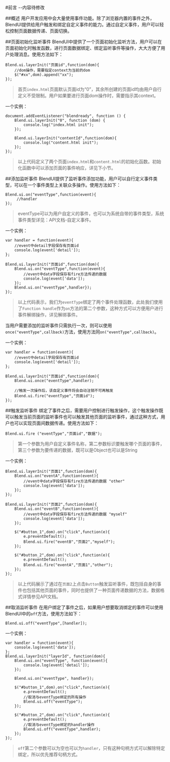 #前言  --内容待修改

##概述
用户开发应用中会大量使用事件功能。除了浏览器内置的事件之外，BlendUI提供给用户触发和绑定自定义事件的能力。通过自定义事件，用户可以轻松控制页面数据传递、页面切换。

##页面初始化监听事件
BlendUI中提供了一个页面初始化监听方法，用户可以在页面初始化时触发函数，进行页面数据绑定、绑定监听事件等操作，大大方便了用户处理消息。使用方法如下：
<pre><code>Blend.ui.layerInit("页面id",function(dom){
    //dom操作，需要指定context为当前的dom
	$("#xx",dom).append("xx");
});</code></pre>

> 首页`index.html`页面默认页面id为“0”，其余所创建的页面id均由用户自行定义不受限制。用户如果要进行页面dom操作时，需要指示其context。

一个实例：
<pre><code>document.addEventListener("blendready", function () {
    Blend.ui.layerInit("0", function (dom) {
        console.log("index.html init");
    });

    Blend.ui.layerInit("contentId",function(dom){
        console.log("content.html init");
    });
});</code></pre>

> 以上代码定义了两个页面`index.html`和`content.html`的初始化函数。初始化函数中可以添加页面的事件响应，详见下小节。

##添加监听事件
BlendUI提供了监听事件添加功能，用户可以自行定义事件类型，可以在一个事件类型上关联众多操作。使用方法如下：
<pre><code>Blend.ui.on("eventType",function(event){
     //handler
});</code></pre>

> eventType可以为用户自定义的事件，也可以为系统自带的事件类型，系统事件类型详见：API文档-自定义事件。

一个实例：

<pre><code>var handler = function(event){
    //event中detail字段保存有页面id
	console.log(event['detail']);
};

Blend.ui.layerInit("页面id",function(dom){
	Blend.ui.on("eventType",function(event){
	    //event中data字段保存有fire方法传递的数据
	    console.log(event['data']);
	});
	Blend.ui.on("eventType",handler});
});</code></pre>

> 以上代码表示，我们为`eventType`绑定了两个事件处理函数，此处我们使用了`Function handle`作为`on`方法的第二个参数，这种方式可以方便用户进行事件解绑操作，详见解绑事件。

当用户需要添加的监听事件只需执行一次，则可以使用`once("eventType",callback)`方法，使用方法同`on("eventType",callback)`。

一个实例：

<pre><code>var handler = function(event){
    //event中detail字段保存有页面id
	console.log(event['detail']);
};

Blend.ui.layerInit("页面id",function(dom){
	Blend.ui.once("eventType",handler);

	//触发一次操作后，该自定义事件将会自动注销不可再触发
	Blend.ui.fire("eventType","页面id");
});</code></pre>



##触发监听事件
绑定了事件之后，需要用户控制进行触发操作，这个触发操作既可以触发当前页面的监听事件也可以触发其他页面的监听事件，通过这种方式，用户也可以实现页面间数据传递。使用方法如下：
<pre><code>Blend.ui.fire ("eventType","页面id","数据");</code></pre>

> 第一个参数为用户自定义事件名称，第二参数标识要触发哪个页面的事件，第三个参数为要传递的数据，既可以是Object也可以是String


一个实例：

<pre><code>Blend.ui.layerInit("页面1",function(dom){
	Blend.ui.on("eventA",function(event){
	    //event中data字段保存有fire方法传递的数据 "other"
	    console.log(event['data']);
	});
});

Blend.ui.layerInit("页面2",function(dom){
	Blend.ui.on("eventB",function(event){
	    //event中data字段保存有fire方法传递的数据 "myself"
	    console.log(event['data']);
	});

	$("#button_1",dom).on("click",function(e){
	    e.preventDefault();
	    Blend.ui.fire("eventB","页面2","myself");
	});

	$("#button_2",dom).on("click",function(e){
	    e.preventDefault();
	    Blend.ui.fire("eventA","页面1","other");
	});
});</code></pre>

> 以上代码展示了通过在`页面2`上点击`Button`触发监听事件，既包括自身的事件也包括其他页面的事件，同时也提供了一种页面传递数据的方法，数据格式详情参见API文档。

##取消监听事件
在用户绑定了事件之后，如果用户想要取消绑定的事件可以使用BlendUI中的`off`方法，使用方法如下：
<pre><code>Blend.ui.off("eventType",[handler]);</code></pre>

一个实例：
<pre><code>var handler = function(event){
    console.log(event['data']);
};
Blend.ui.layerInit("layerId", function(dom){
	Blend.ui.on("eventType", function(event){
	    console.log(event['detail']);
	});

	Blend.ui.on("eventType", handler});

	$("#button_1",dom).on("click",function(e){
	    e.preventDefault();
	    //取消与eventType绑定的所有操作
	    Blend.ui.off("eventType");
	});

	$("#button_2",dom).on("click",function(e){
	    e.preventDefault();
	    //取消与eventType绑定的handler操作
	    Blend.ui.off("eventType",handler);
	});
});</code></pre>

> `off`第二个参数可以为空也可以为`handler`，只有这种句柄方式可以解除特定绑定，所以优先推荐句柄方式。
